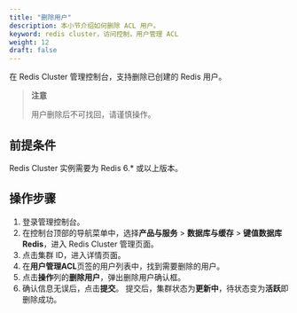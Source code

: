 ```yaml
---
title: "删除用户"
description: 本小节介绍如何删除 ACL 用户。 
keyword: redis cluster，访问控制，用户管理 ACL
weight: 12
draft: false
---
```


在 Redis Cluster 管理控制台，支持删除已创建的 Redis 用户。

> **注意**
>
> 用户删除后不可找回，请谨慎操作。

## 前提条件

Redis Cluster 实例需要为 Redis 6.* 或以上版本。

## 操作步骤

1. 登录管理控制台。
2. 在控制台顶部的导航菜单中，选择**产品与服务** > **数据库与缓存** > **键值数据库 Redis**，进入 Redis Cluster 管理页面。
3. 点击集群 ID，进入详情页面。
4. 在**用户管理ACL**页签的用户列表中，找到需要删除的用户。
5. 点击**操作**列的**删除用户**，弹出删除用户确认框。
6. 确认信息无误后，点击**提交**。
   提交后，集群状态为**更新中**，待状态变为**活跃**即删除成功。

